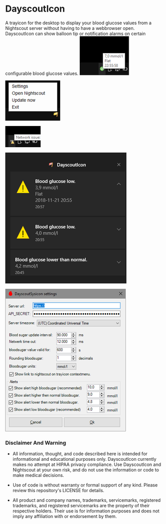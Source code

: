 # DayscoutIcon

A trayicon for the desktop to display your blood glucose values from a Nightscout server 
without having to have a webbrowser open. DayscoutIcon can show balloon tip or notification alarms
 on certain configurable blood glucose values.
![trayicon, no alarms](/screenshots/trayicon_when_blgl_in_range.png?raw=true "DayscoutIcon trayicon when blood glucose is within configurable acceptable range.")

![yellow flag trayicon and DayscoutIcon contextmenu](/screenshots/trayicon_contextmenu.png?raw=true "DayscoutIcon trayicon and contextmenu with options. The yellow flag is showed when blood glucose is above or below configurable normal range.")

![trayicon no nightscout connection](/screenshots/trayicon_when_no_connection.png?raw=true "DayscoutIcon trayicon when connection with nightscout server failed.")

![notificationbar](/screenshots/noticationbar.png?raw=true "DayscoutIcon notifications in notifications bar")

![DayscoutIcon settings](/screenshots/settings.png?raw=true "DayscoutIcon settings window")


### Disclaimer And Warning

* All information, thought, and code described here is intended for informational and educational purposes only. DayscoutIcon currently makes no attempt at HIPAA privacy compliance. Use DayscoutIcon and Nightscout at your own risk, and do not use the information or code to make medical decisions.

* Use of code is without warranty or formal support of any kind. Please review this repository's LICENSE for details.

* All product and company names, trademarks, servicemarks, registered trademarks, and registered servicemarks are the property of their respective holders. Their use is for information purposes and does not imply any affiliation with or endorsement by them.

